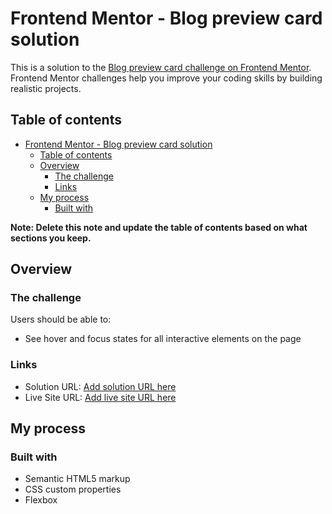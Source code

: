 # Frontend Mentor - Blog preview card solution

This is a solution to the [Blog preview card challenge on Frontend Mentor](https://www.frontendmentor.io/challenges/blog-preview-card-ckPaj01IcS). Frontend Mentor challenges help you improve your coding skills by building realistic projects. 

## Table of contents

- [Frontend Mentor - Blog preview card solution](#frontend-mentor---blog-preview-card-solution)
  - [Table of contents](#table-of-contents)
  - [Overview](#overview)
    - [The challenge](#the-challenge)
    - [Links](#links)
  - [My process](#my-process)
    - [Built with](#built-with)

**Note: Delete this note and update the table of contents based on what sections you keep.**

## Overview

### The challenge

Users should be able to:

- See hover and focus states for all interactive elements on the page



### Links

- Solution URL: [Add solution URL here](https://github.com/chilledoutluke/blog-preview-card-main)
- Live Site URL: [Add live site URL here](https://chilledoutluke.github.io/blog-preview-card-main/)

## My process

### Built with

- Semantic HTML5 markup
- CSS custom properties
- Flexbox



